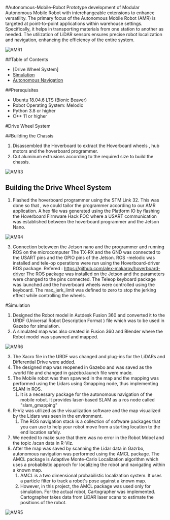 #Autonomous-Mobile-Robot
Prototype development of Modular Autonomous Mobile Robot with interchangeable extensions to enhance versatility. The primary focus of the Autonomous Mobile Robot (AMR) is targeted at point-to-point applications within warehouse settings. Specifically, it helps in transporting materials from one station to another as needed. The utilization of LiDAR sensors ensures precise robot localization and navigation, enhancing the efficiency of the entire system.

![AMR1](https://github.com/AabidPatel/Modular-Autonomous-Mobile-Robot/assets/73630123/87f42b2d-acdd-47a4-a349-afde333b44a4)


##Table of Contents
- [Drive Wheel System]
- [Simulation](#Simulation)
- [Autonomous Navigation](#contributing)


##Prerequisites
- Ubuntu 18.04.6 LTS (Bionic Beaver)
- Robot Operating System: Melodic
- Python 3.8 or higher
- C++ 11 or higher


#Drive Wheel System

##Building the Chassis

1. Disassembled the Hoverboard to extract the Hoverboard wheels , hub motors and the hoverboard programmer.
2. Cut aluminum extrusions according to the required size to build the chassis.

![AMR3](https://github.com/AabidPatel/Modular-Autonomous-Mobile-Robot/assets/73630123/35a26c1f-3eb0-440f-960e-ce9261b187be)


## Building the Drive Wheel System

1. Flashed the hoverboard programmer using the STM Link 32. This was done so that , we could tailor the programmer according to our AMR application. A hex file was generated using the Platform IO by flashing the Hoverboard Firmware Hack FOC where a USART communication was established between the hoverboard programmer and the Jetson Nano.

![AMR4](https://github.com/AabidPatel/Modular-Autonomous-Mobile-Robot/assets/73630123/7dbe8f41-99ca-408d-94cc-c9c264dc89bb)

3. Connection beteween the Jetson nano and the programmer and running ROS on the microcomputer The TX-RX and the GND was connected to the USART pins and the GPIO pins of the Jetson. ROS -melodic was installed and tele-op operations were run using the Hoverboard-driver ROS package. Refered : https://github.com/alex-makarov/hoverboard-driver The ROS package was installed on the Jetson and the parameters were changed to the pins connected. The Teleop keyboard package was launched and the hoverboard wheels were controlled using the keyboard. The max_jerk_limit was defined to zero to stop the jerking effect while controlling the wheels.


#Simulation

1. Designed the Robot model in Autdesk Fusion 360 and converted it to the URDF (Universal Robot Description Format ) file which was to be used in Gazebo for simulation.
2. A simulated map was also created in Fusion 360 and Blender where the Robot model was spawned and mapped.

![AMR6](https://github.com/AabidPatel/Modular-Autonomous-Mobile-Robot/assets/73630123/56548ce8-39dd-485b-b131-9436d548b3d0)

3. The Xacro file in the URDF was changed and plug-ins for the LiDARs and Differential Drive were added.
4. The designed map was reopened in Gazebo and was saved as the .world file and changed in gazebo.launch file were made.
5. The Mobile robot was then spawned in the map and the mapping was performed using the Lidars using Gmapping node, thus implementing SLAM in ROS.
   1. It is a necessary package for the autonomous navigation of the mobile robot. It provides laser-based SLAM as a ros node called "slam_gmapping"
6. R-Viz was utilized as the visualization software and the map visualized by the Lidars was seen in the environment.
   1. The ROS navigation stack is a collection of software packages that you can use to help your robot move from a starting location to the end location safely.
7. We needed to make sure that there was no error in the Robot Mdoel and the topic /scan data in R-Viz.
8. After the map was saved by scanning the Lidar data in Gazrbo, autonomous navigation was performed using the AMCL package. The AMCL package is Adaptive Monte-Carlo Localization algorithm which uses a probablistic approch for localizing the robot and navigating within a known map.
   1. AMCL is a two dimensional probabilistic localization system. It uses a particle filter to track a robot's pose against a known map.
   2. However, in this project, the AMCL package was used only for simulation. For the actual robot, Cartographer was implemented. Cartographer takes data from LiDAR laser scans to estimate the positions of the robot.

 ![AMR5](https://github.com/AabidPatel/Modular-Autonomous-Mobile-Robot/assets/73630123/153c4e2c-9632-44d0-82cc-648ab5304f82)
